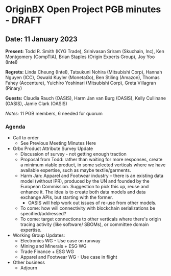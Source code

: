 # OriginBX Open Project PGB minutes - DRAFT

## Date: 11 January 2023

**Present:** Todd R. Smith (KYG Trade), Srinivasan Sriram (Skuchain, Inc), Ken Montgomery (CompTIA), Brian Staples (Origin Experts Group), Joy Yoo (Intel)

**Regrets:**  Linda Cheung (Intel), Tatsukuni Nohira (Mitsubishi Corp), Hannah Nguyen (ICC), Oswald Kuyler (MonetaGo), Ben Stiling (Amazon), Thomas Fahey (Accenture), Yuichiro Yoshinari (Mitsubishi Corp), Greta Villagran (Pinary)

**Guests:** Claudia Rauch (OASIS), Harm Jan van Burg (OASIS), Kelly Cullinane (OASIS), Jamie Clark (OASIS)

_Notes:_ 11 PGB members, 6 needed for quorum

### Agenda

* Call to order
  * See Previous Meeting Minutes Here
* Orbx Product Attribute Survey Update
  * Discussion of survey - not getting enough traction
  * Proposal from Todd: rather than waiting for more responses, create a minimum viable product, in some selected verticals where we have available expertise, such as maybe textile/garments.
  * Harm Jan: Apparel and Footwear industry – there is an existing data model (without IPR), produced by the UN and founded by the European Commission.   Suggestion to pick this up, reuse and enhance it. The idea is to create both data models and data exchange APIs, but starting with the former.
    * OASIS will help work out issues of re-use from other models. 	
  * To come:  how will connectivity with blockchain serializations be specified/addressed?
  * To come: target connections to other verticals where there's origin tracing activity (like software/ SBOMs), or committee domain expertise.
* Working Group Updates:
  * Electronics WG - Use case on runway
  * Mining and Minerals + ESG WG
  * Trade Finance + ESG WG
  * Apparel and Footwear WG - Use case in flight
* Other business
  * Adjourn

